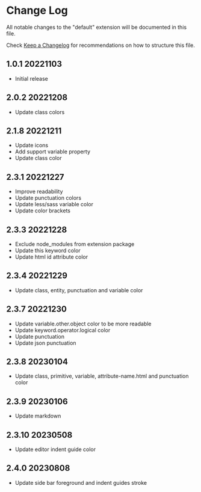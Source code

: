 # Change Log

All notable changes to the "default" extension will be documented in this file.

Check [Keep a Changelog](http://keepachangelog.com/) for recommendations on how to structure this file.

## 1.0.1 20221103

- Initial release

## 2.0.2 20221208

- Update class colors

## 2.1.8 20221211

- Update icons
- Add support variable property
- Update class color

## 2.3.1 20221227

- Improve readability
- Update punctuation colors
- Update less/sass variable color
- Update color brackets

## 2.3.3 20221228

- Exclude node_modules from extension package
- Update this keyword color
- Update html id attribute color

## 2.3.4 20221229

- Update class, entity, punctuation and variable color

## 2.3.7 20221230

- Update variable.other.object color to be more readable
- Update keyword.operator.logical color
- Update punctuation
- Update json punctuation

## 2.3.8 20230104

- Update class, primitive, variable, attribute-name.html and punctuation color

## 2.3.9 20230106

- Update markdown

## 2.3.10 20230508

- Update editor indent guide color

## 2.4.0 20230808

- Update side bar foreground and indent guides stroke